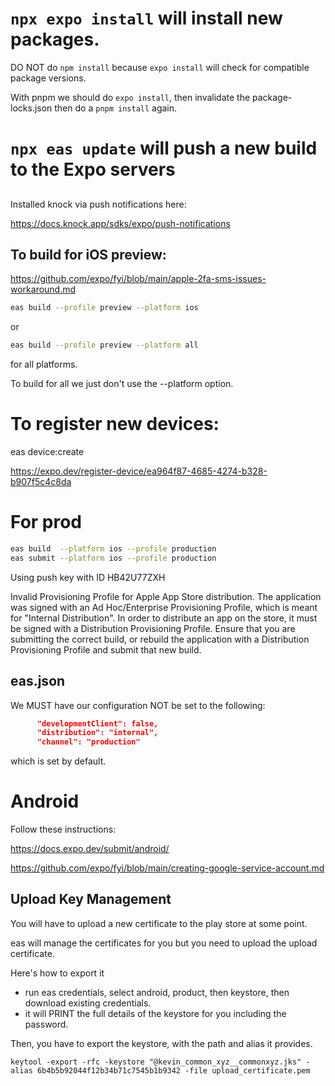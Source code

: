 
# ```npx expo install``` will install new packages. 

DO NOT do ```npm install``` because ```expo install``` will check for compatible 
package versions.

With pnpm we should do ```expo install```, then invalidate the package-locks.json
then do a ```pnpm install``` again.

# ```npx eas update``` will push a new build to the Expo servers

##

Installed knock via push notifications here:

https://docs.knock.app/sdks/expo/push-notifications

## To build for iOS preview:

https://github.com/expo/fyi/blob/main/apple-2fa-sms-issues-workaround.md

```bash
eas build --profile preview --platform ios 
```

or 

```bash
eas build --profile preview --platform all 
```

for all platforms.

To build for all we just don't use the --platform option.

# To register new devices:

eas device:create

https://expo.dev/register-device/ea964f87-4685-4274-b328-b907f5c4c8da





# For prod

```bash
eas build  --platform ios --profile production 
eas submit --platform ios --profile production

```

Using push key with ID HB42U77ZXH


Invalid Provisioning Profile for Apple App Store distribution. The application
was signed with an Ad Hoc/Enterprise Provisioning Profile, which is meant for
"Internal Distribution". In order to distribute an app on the store, it must be
signed with a Distribution Provisioning Profile. Ensure that you are submitting
the correct build, or rebuild the application with a Distribution Provisioning
Profile and submit that new build.


## eas.json

We MUST have our configuration NOT be set to the following:

```json
      "developmentClient": false,
      "distribution": "internal",
      "channel": "production"
```

which is set by default. 


# Android

Follow these instructions:


https://docs.expo.dev/submit/android/

https://github.com/expo/fyi/blob/main/creating-google-service-account.md

## Upload Key Management

You will have to upload a new certificate to the play store at some point.

eas will manage the certificates for you but you need to upload the upload certificate.

Here's how to export it

- run eas credentials, select android, product, then keystore, then download existing credentials.
- it will PRINT the full details of the keystore for you including the password.

Then, you have to export the keystore, with the path and alias it provides.

```text
keytool -export -rfc -keystore "@kevin_common_xyz__commonxyz.jks" -alias 6b4b5b92044f12b34b71c7545b1b9342 -file upload_certificate.pem
```
